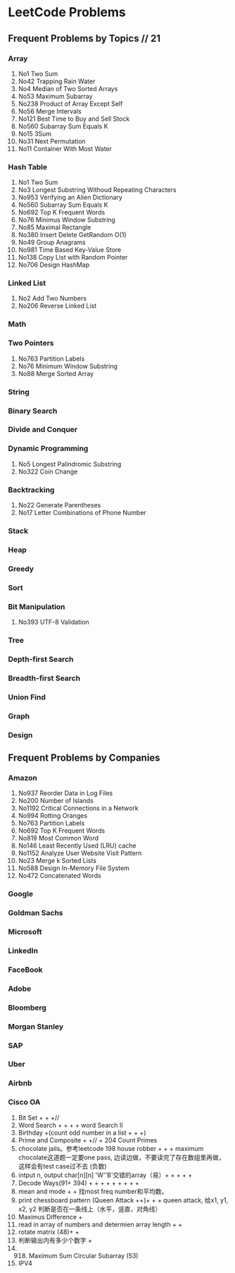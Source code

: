 # LeetCode Problems

## Frequent Problems by Topics // 21

### Array

1. No1 Two Sum
2. No42 Trapping Rain Water
3. No4 Median of Two Sorted Arrays
4. No53 Maximum Subarray
5. No238 Product of Array Except Self
6. No56 Merge Intervals
7. No121 Best Time to Buy and Sell Stock
8. No560 Subarray Sum Equals K
9. No15 3Sum
10. No31 Next Permutation
11. No11 Container With Most Water

### Hash Table

1. No1 Two Sum
2. No3 Longest Substring Withoud Repeating Characters
3. No953 Verifying an Alien Dictionary
4. No560 Subarray Sum Equals K
5. No692 Top K Frequent Words
6. No76 Minimus Window Substring
7. No85 Maximal Rectangle
8. No380 Insert Delete GetRandom O(1)
9. No49 Group Anagrams
10. No981 Time Based Key-Value Store
11. No138 Copy List with Random Pointer
12. No706 Design HashMap

### Linked List

1. No2 Add Two Numbers
2. No206 Reverse Linked List

### Math

### Two Pointers

1. No763 Partition Labels
2. No76 Minimum Window Substring
3. No88 Merge Sorted Array

### String

### Binary Search

### Divide and Conquer

### Dynamic Programming

1. No5 Longest Palindromic Substring
2. No322 Coin Change

### Backtracking

1. No22 Generate Parentheses
2. No17 Letter Combinations of Phone Number

### Stack

### Heap

### Greedy

### Sort

### Bit Manipulation

1. No393 UTF-8 Validation

### Tree

### Depth-first Search

### Breadth-first Search

### Union Find

### Graph

### Design

## Frequent Problems by Companies

### Amazon

1. No937 Reorder Data in Log Files
2. No200 Number of Islands
3. No1192 Critical Connections in a Network
4. No994 Rotting Oranges
5. No763 Partition Labels
6. No692 Top K Frequent Words
7. No819 Most Common Word
8. No146 Least Recently Used (LRU) cache
9. No1152 Analyze User Website Visit Pattern
10. No23 Merge k Sorted Lists
11. No588 Design In-Memory File System
12. No472 Concatenated Words

### Google

### Goldman Sachs

### Microsoft

### LinkedIn

### FaceBook

### Adobe

### Bloomberg

### Morgan Stanley

### SAP

### Uber

### Airbnb

### Cisco OA

1. Bit Set + + +//
2. Word Search + + + + word Search II 
3. Birthday +(count odd number in a list + + +)
4. Prime and Composite + +// + 204 Count Primes
5. chocolate jails。参考leetcode 198 house robber  + + + maximum chocolate这道题一定要one pass, 边读边做，不要读完了存在数组里再做，这样会有test case过不去 (负数)
6. intput n, output char[n][n] 'W''B'交错的array（易）+ + + + + 
7. Decode Ways(91+ 394) + + + + + + + + +
8. mean and mode + +  找most freq number和平均数。
10. print chessboard pattern (Queen Attack ++)+ + + queen attack, 给x1, y1, x2, y2 判断是否在一条线上（水平，竖直，对角线）
11. Maximus Difference +
12. read in array of numbers and determien array length + +
13. rotate matrix (48)+ +
14. 判断输出内有多少个数字 +
15. 918. Maximum Sum Circular Subarray (53)
16. IPV4

